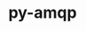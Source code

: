 ---
title: "py-amqp"
layout: cache
categories: [package, develop-2025-07-13]
meta: {"compilers": ["none"], "num_specs": 1, "num_specs_by_stack": {"radiuss": 1, "root": 1}, "oss": ["ubuntu18.04"], "platforms": ["linux"], "stacks": ["radiuss", "root"], "targets": ["x86_64_v3"], "versions": ["5.1.1"]}
spec_details: [{"compiler": "none", "hash": "3xb3jpwjcmlwrleqpra2vfqocrafg5fz", "os": "ubuntu18.04", "platform": "linux", "size": "-", "stacks": ["radiuss", "root"], "target": "x86_64_v3", "variants": ["build_system=python_pip"], "versions": ["5.1.1"]}]
---
